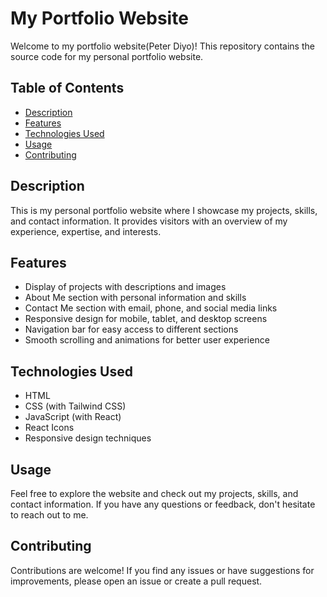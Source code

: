 # My Portfolio Website        
      
Welcome to my portfolio website(Peter Diyo)! This repository contains the source code for my personal portfolio website.   
 
## Table of Contents
  
- [Description](#description)
- [Features](#features)
- [Technologies Used](#technologies-used) 
- [Usage](#Usage) 
- [Contributing](#contributing)
 
## Description 
 
This is my personal portfolio website where I showcase my projects, skills, and contact information. It provides visitors with an overview of my experience, expertise, and interests.

## Features

- Display of projects with descriptions and images
- About Me section with personal information and skills
- Contact Me section with email, phone, and social media links
- Responsive design for mobile, tablet, and desktop screens
- Navigation bar for easy access to different sections
- Smooth scrolling and animations for better user experience

## Technologies Used

- HTML
- CSS (with Tailwind CSS)
- JavaScript (with React)
- React Icons
- Responsive design techniques

## Usage

Feel free to explore the website and check out my projects, skills, and contact information. If you have any questions or feedback, don't hesitate to reach out to me.

## Contributing

Contributions are welcome! If you find any issues or have suggestions for improvements, please open an issue or create a pull request.
